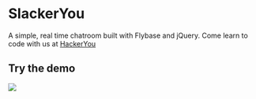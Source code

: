 # SlackerYou

A simple, real time chatroom built with Flybase and jQuery. Come learn to code with us at [HackerYou](http://hackeryou.com) 

## Try the demo

[![](http://f.cl.ly/items/1b2E1X323X3D312e2v2g/ss%202015-07-21%20at%209.36.42%20AM.png)](http://blog.flybase.io/SlackerYou/)
